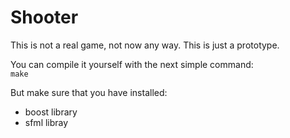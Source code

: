 # Shooter #

This is not a real game, not now any way. This is just a prototype.

You can compile it yourself with the next simple command:  
`make`

But make sure that you have installed:  
* boost library  
* sfml libray  